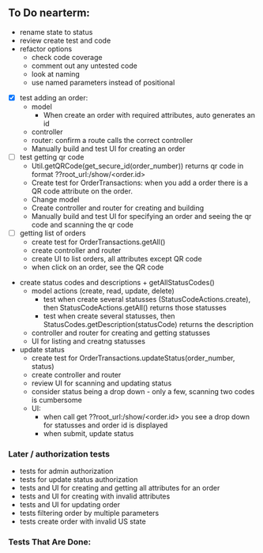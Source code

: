 ## To Do nearterm:
- rename state to status
- review create test and code
- refactor options
  - check code coverage
  - comment out any untested code
  - look at naming
  - use named parameters instead of positional
- [x] test adding an order: 
  - model
    - When create an order with required attributes, auto generates an id
  - controller
  - router: confirm a route calls the correct controller
  - Manually build and test UI for creating an order
- [ ] test getting qr code 
  - Util.getQRCode(get_secure_id(order_number)) returns qr code in format ??root_url:/show/<order.id>
  - Create test for OrderTransactions: when you add a order there is a QR code attribute on the order.
  - Change model
  - Create controller and  router for creating and building
  - Manually build and test UI for specifying an order and seeing the qr code and scanning the qr code
- [ ] getting list of orders
  - create test for OrderTransactions.getAll()
  - create controller and router
  - create UI to list orders, all attributes except QR code
  - when click on an order, see the QR code 
- create status codes and descriptions + getAllStatusCodes()
  - model actions (create, read, update, delete)
    - test when create several statusses (StatusCodeActions.create), then StatusCodeActions.getAll() returns those statusses
    - test when create several statusses, then StatusCodes.getDescription(statusCode) returns the description
  - controller and router for creating and getting statusses
  - UI for listing and creatng statusses
- update status
  - create test for OrderTransactions.updateStatus(order_number, status)
  - create controller and router
  - review UI for scanning and updating status
  - consider status being a drop down - only a few, scanning two codes is cumbersome
  - UI: 
    - when call get ??root_url:/show/<order.id> you see a drop down for statusses and order id is displayed
    - when submit, update status
### Later / authorization tests
- tests for admin authorization
- tests for update status authorization
- tests and UI for creating and getting all attributes for an order
- tests and UI for creating with invalid attributes
- tests and UI for updating order
- tests filtering order by multiple parameters
- tests create order with invalid US state
  

### Tests That Are Done:
